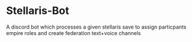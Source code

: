 # Stellaris-Bot
A discord bot which processes a given stellaris save to assign particpants empire roles and create federation text+voice channels
